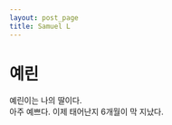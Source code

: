 ```yaml
---
layout: post_page
title: Samuel L
---
```


# 예린

예린이는 나의 딸이다.  
아주 예쁘다. 이제 태어난지 6개월이 막 지났다.  
